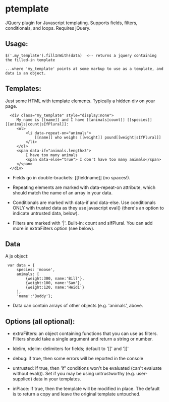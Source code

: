 ptemplate
=========

JQuery plugin for Javascript templating. 
Supports fields, filters, conditionals, and loops.
Requires jQuery.


Usage:
------
    $('.my_template').fillInWith(data)  <-- returns a jquery containing the filled-in template

    ...where 'my_template' points at some markup to use as a template, and data is an object.

Templates:
----------
Just some HTML with template elements. Typically a hidden div on your page.

      <div class="my_template" style="display:none">
         My name is [[name]] and I have [[animals|count]] [[species]][[animals|count|sIfPlural]]:
         <ol>
             <li data-repeat-on="animals">
                 [[name]] who weighs [[weight]] pound[[weight|sIfPlural]]
             </li>
         </ol>
         <span data-if="animals.length>3">
             I have too many animals
             <span data-else="true"> I don't have too many animals</span>
         </span>
      </div>

  - Fields go in double-brackets: [[fieldname]] (no spaces!).
  
  - Repeating elements are marked with data-repeat-on attribute, which should match the name of an
    array in your data.
  
  - Conditionals are marked with data-if and data-else. Use conditionals ONLY with trusted data as
    they use javascript eval() (there's an option to indicate untrusted data, below).
  
  - Filters are marked with '|'. Built-in: count and sIfPlural. You can add more in extraFilters
    option (see below).


Data
----
A js object:

     var data = {
         species: 'moose',
         animals: [
             {weight:300, name:'Bill'},
             {weight:100, name:'Sam'},
             {weight:120, name:'Heidi'}
         ],
         'name':'Buddy'};

  - Data can contain arrays of other objects (e.g. 'animals', above.


Options (all optional):
-----------------------
  - extraFilters: an object containing functions that you can use as filters. Filters
    should take a single argument and return a string or number.

  - ldelim, rdelim: delimiters for fields; default to '[[' and ']]'

  - debug: if true, then some errors will be reported in the console

  - untrusted: If true, then 'if' conditions won't be evaluated (can't evaluate without eval()). Set if you may
    be using untrustworthy (e.g. user-supplied) data in your templates.

  - inPlace: If true, then the template will be modified in place. The default is to return a copy and
    leave the original template untouched.

